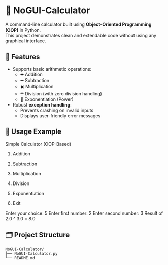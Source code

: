 # 🧮 NoGUI-Calculator

A command-line calculator built using **Object-Oriented Programming (OOP)** in Python.  
This project demonstrates clean and extendable code without using any graphical interface.

## 🚀 Features

- Supports basic arithmetic operations:
  - ➕ Addition
  - ➖ Subtraction
  - ✖️ Multiplication
  - ➗ Division (with zero division handling)
  - 🔼 Exponentiation (Power)
- Robust **exception handling**:
  - Prevents crashing on invalid inputs
  - Displays user-friendly error messages

## 🧪 Usage Example

Simple Calculator (OOP-Based)

1. Addition

2. Subtraction

3. Multiplication

4. Division

5. Exponentiation

6. Exit

Enter your choice: 5
Enter first number: 2 
Enter second number: 3 
Result of 2.0 ^ 3.0 = 8.0

## 🗂️ Project Structure

```text
NoGUI-Calculator/
├── NoGUI-Calculator.py
└── README.md
